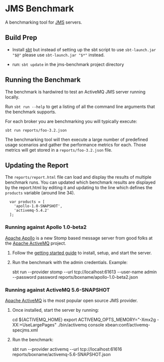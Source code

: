# JMS Benchmark

A benchmarking tool for [JMS](http://en.wikipedia.org/wiki/Java_Message_Service) servers.

## Build Prep

* Install [sbt](http://code.google.com/p/simple-build-tool/wiki/Setup) but instead 
  of setting up the sbt script to use `sbt-launch.jar "$@"` please use `sbt-launch.jar "$*"` instead.
  
* run: `sbt update` in the jms-benchmark project directory

## Running the Benchmark

The benchmark is hardwired to test an ActiveMQ JMS server running locally.  

Run `sbt run --help` to get a listing
of all the command line arguments that the benchmark supports.

For each broker you are benchmarking you will typically execute:

    sbt run reports/foo-3.2.json

The benchmarking tool will then execute a large number of predefined 
usage scenarios and gather the performance metrics for each.  Those metrics
will get stored in a `reports/foo-3.2.json` file.  

## Updating the Report

The `reports/report.html` file can load and display the results of multiple benchmark runs.
You can updated which benchmark results are displayed by the report.html by editing
it and updating to the line which defines the `products` variable (around line 34).

      var products = [
        'apollo-1.0-SNAPSHOT', 
        'activemq-5.4.2'
      ];

### Running against Apollo 1.0-beta2

[Apache Apollo](http://activemq.apache.org/apollo) is a new Stomp based 
message server from good folks at the [Apache ActiveMQ](http://activemq.apache.org/) 
project.

1. Follow the [getting started guide](http://activemq.apache.org/apollo/versions/1.0-beta1/website/documentation/getting-started.html) 
to install, setup, and start the server.

2. Run the benchmark with the admin credentials.  Example:

    sbt run --provider stomp --url tcp://localhost:61613 --user-name admin --password password reports/boxname/apollo-1.0-beta2.json

### Running against ActiveMQ 5.6-SNAPSHOT

[Apache ActiveMQ](http://activemq.apache.org) is the most popular open source JMS provider.

1. Once installed, start the server by running:

    cd ${ACTIVEMQ_HOME}
    export ACTIVEMQ_OPTS_MEMORY="-Xmx2g -XX:+UseLargePages"
    ./bin/activemq console xbean:conf/activemq-specjms.xml

2. Run the benchmark:

    sbt run --provider activemq --url tcp://localhost:61616 reports/boxname/activemq-5.6-SNAPSHOT.json


